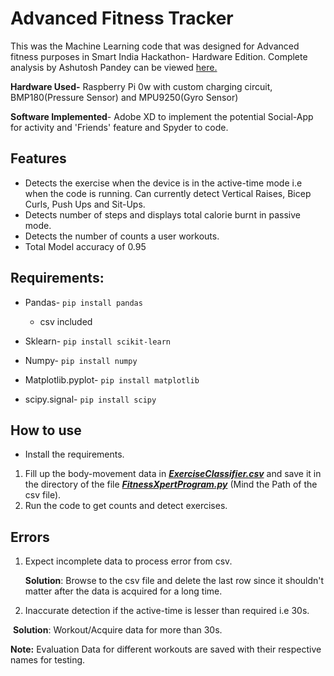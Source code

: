 # Advanced Fitness Tracker

This was the Machine Learning code that was designed for Advanced fitness purposes in Smart India Hackathon- Hardware Edition.
Complete analysis by Ashutosh Pandey can be viewed [here.](https://github.com/imPdhar/Advanced-Fitness-Tracker/blob/master/SmartIndiaHackathon.pdf) 

**Hardware Used-** Raspberry Pi 0w with custom charging circuit, BMP180(Pressure Sensor) and MPU9250(Gyro Sensor)

**Software Implemented**- Adobe XD to implement the potential Social-App for activity and 'Friends' feature and Spyder to code.

## Features 

- Detects the exercise when the device is in the active-time mode i.e when the code is running. Can currently detect Vertical Raises, Bicep Curls, Push Ups and Sit-Ups. 
- Detects number of steps and displays total calorie burnt in passive mode.
- Detects the number of counts a user workouts. 
- Total Model accuracy of 0.95



## Requirements:

- Pandas- `pip install pandas`

  - csv included  		

- Sklearn- `pip install scikit-learn`

- Numpy- `pip install numpy`

- Matplotlib.pyplot- `pip install matplotlib`

- scipy.signal- `pip install scipy`

  

## How to use

-  Install the requirements.
  1. Fill up the body-movement data in ***<u>ExerciseClassifier.csv</u>*** and save it in the directory of the file ***<u>FitnessXpertProgram.py</u>*** (Mind the Path of the csv file).
  2. Run the code to get counts and detect exercises. 

## Errors

1. Expect incomplete data to process error from csv.

   **Solution**: Browse to the csv file and delete the last row since it shouldn't matter after the data is acquired for a long time. 

2. Inaccurate detection if the active-time is lesser than required i.e 30s.             

​        **Solution**: Workout/Acquire data for more than 30s. 

**Note:** Evaluation Data for different workouts are saved with their respective names for testing.
